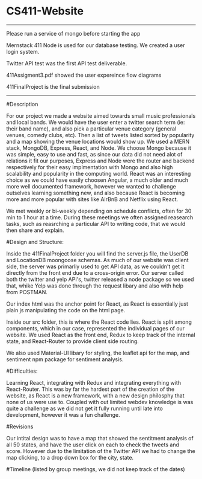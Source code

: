 # CS411-Website
---------------------------------------------
Please run a service of mongo before starting the app

Mernstack 411 Node is used for our database testing. We created a user login system.

Twitter API test was the first API test deliverable.

411Assigment3.pdf showed the user expereince flow diagrams

411FinalProject is the final submission

---------------------------------------------
#Description

For our project we made a website aimed towards small music professionals and local bands. We would have the user enter a twitter search term (ie: their band name), and also pick a particular venue category (general venues, comedy clubs, etc). Then a list of tweets listed sorted by popularity and a map showing the venue locations would show up. We used a MERN stack, MongoDB, Express, React, and Node. We choose Mongo because it was simple, easy to use and fast, as since our data did not need alot of relations it fit our purposes, Express and Node were the router and backend respectively for their easy implmentation with Mongo and also high scalability and popularity in the computing world. React was an interesting choice as we could have easily choosen Angular, a much older and much more well documented framework, however we wanted to challenge outselves learning something new, and also because React is becoming more and more popular with sites like AirBnB and Netflix using React.

We met weekly or bi-weekly depending on schedule conflicts, often for 30 min to 1 hour at a time. During these meetings we often assigned reasearch tasks, such as reasrching a particular API to writing code, that we would then share and explain. 

#Design and Structure:

Inside the 411FinalProject folder you will find the server.js file, the UserDB and LocationDB moongoose schemas. As much of our website was client side, the server was primarliy used to get API data, as we couldn't get it directly from the front end due to a cross-origin error. Our server called both the twitter and yelp API's, twitter released a node package so we used that, whike Yelp was done through the request libary and also with help from POSTMAN.

Our index html was the anchor point for React, as React is essentially just plain js manipulating the code on the html page. 

Inside our src folder, this is where the React code lies. React is split among components, which in our case, represented the individual pages of our website. We used React as the front end, Redux to keep track of the internal state, and React-Router to provide client side routing.

We also used Material-UI libary for styling, the leaflet api for the map, and sentiment npm package for sentiment analysis.

#Difficulties:

Learning React, integrating with Redux and integrating everything with React-Router. This was by far the hardest part of the creation of the website, as React is a new framework, with a new design philosphy that none of us were use to. Coupled with out limited webdev knowledge is was quite a challenge as we did not get it fully running until late into development, however it was a fun challenge.

#Revisions

Our intital design was to have a map that showed the sentitment analysis of all 50 states, and have the user click on each to check the tweets and score. However due to the limitation of the Twitter API we had to change the map clicking, to a drop down box for the city, state.

#Timeline (listed by group meetings, we did not keep track of the dates)


